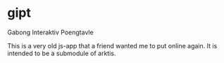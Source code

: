 # gipt

Gabong Interaktiv Poengtavle

This is a very old js-app that a friend wanted me to put online again.
It is intended to be a submodule of arktis.

